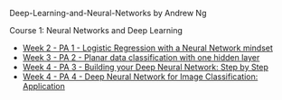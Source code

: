 
Deep-Learning-and-Neural-Networks by Andrew Ng

<p>Course 1: Neural Networks and Deep Learning</p>

<ul>

<li><a href="/kehsan/Deep-Learning-and-Neural-Networks/blob/master"> Week 2 - PA 1 - Logistic Regression with a Neural Network mindset </a></li>

<li><a href="/kehsan/Deep-Learning-and-Neural-Networks/blob/master"> Week 3 - PA 2 - Planar data classification with one hidden layer </a></li>

<li><a href="https://github.com/kehsan/Deep-Learning-and-Neural-Networks/blob/master/Building%20your%20Deep%20Neural%20Network%20-%20Step%20by%20Step.ipynb"> Week 4 - PA 3 - Building your Deep Neural Network: Step by Step </a></li>

<li><a href="/kehsan/Deep-Learning-and-Neural-Networks/blob/master"> Week 4 - PA 4 - Deep Neural Network for Image Classification: Application </a></li>

</ul>

